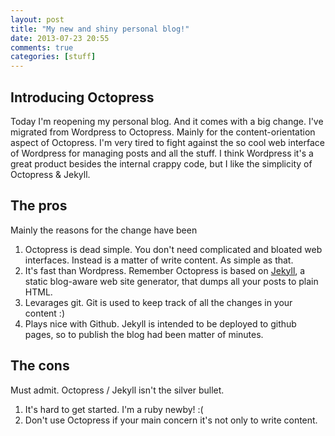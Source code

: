 ```yaml
---
layout: post
title: "My new and shiny personal blog!"
date: 2013-07-23 20:55
comments: true
categories: [stuff]
---
```


## Introducing Octopress ##

Today I'm reopening my personal blog. And it comes with a big change. I've migrated from Wordpress to Octopress. Mainly for the content-orientation aspect of Octopress.
I'm very tired to fight against the so cool web interface of Wordpress for managing posts and all the stuff. I think Wordpress it's a great product besides the internal
crappy code, but I like the simplicity of Octopress & Jekyll.

## The pros ##

Mainly the reasons for the change have been

1. Octopress is dead simple. You don't need complicated and bloated web interfaces. Instead is a matter of write content. As simple as that.
2. It's fast than Wordpress. Remember Octopress is based on [Jekyll](http://jekyllrb.com), a static blog-aware web site generator, that dumps all your posts to plain HTML.
3. Levarages git. Git is used to keep track of all the changes in your content :)
4. Plays nice with Github. Jekyll is intended to be deployed to github pages, so to publish the blog had been matter of minutes.

## The cons ##

Must admit. Octopress / Jekyll isn't the silver bullet.

1. It's hard to get started. I'm a ruby newby! :(
2. Don't use Octopress if your main concern it's not only to write content.